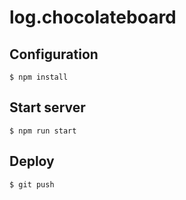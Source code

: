 log.chocolateboard
=========

## Configuration

```
$ npm install
```

## Start server

```
$ npm run start
```

## Deploy

```
$ git push
```
